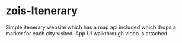 # zois-Itenerary
Simple itenerary website which has a map api included which drops a marker for each city visited.
App UI walkthrough video is attached
